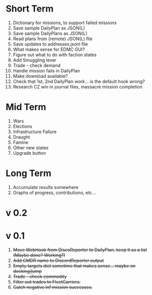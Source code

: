 Short Term
==========
1. Dictionary for missions, to support failed missions
1. Save sample DailyPlan as JSON(L)
1. Save sample DailyPlans as JSON(L)
1. Read plans from (remote) JSON(L) file
1. Save updates to addresses.jsonl file
1. What makes sense for EDMC GUI?
1. Figure out what to do with faction states
1. Add Smuggling lever
1. Trade - check demand
1. Handle mission fails in DailyPlan
1. Make download available?
1. Check that 1st, 2nd DailyPlan work... is the default hook wrong?
1. Research CZ win in journal files, massacre mission completion

Mid Term
========
1. Wars
2. Elections
3. Infrastructure Failure
4. Draught
5. Famine
6. Other new states
7. Upgrade button

Long Term
=========
1. Accumulate results somewhere
2. Graphs of progress, contributions, etc...

v 0.2
=====

v 0.1
====
1. ~~Move WebHook from DiscoReporter to DailyPlan, keep it as a list (Maybe done?  Working?)~~
1. ~~Add CMDR name to DiscordReporter output~~
1. ~~Empty targets dict sometime that makes sense... maybe on docking/jump~~
1. ~~Trade - check commodity~~
1. ~~Filter out trades to FleetCarriers.~~
1. ~~Catch negative inf mission successes.~~
